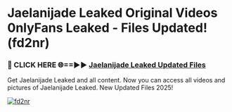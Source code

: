 # Jaelanijade Leaked Original Videos 0nlyFans Leaked - Files Updated! (fd2nr)

<h3>🔴 CLICK HERE 🌐==►► <a href="https://tinyurl.com/2wckxsce" rel="nofollow">Jaelanijade Leaked Updated Files</a></h3>

Get Jaelanijade Leaked and all content. Now you can access all videos and pictures of Jaelanijade Leaked. New Updated Files 2025!

[![fd2nr](https://i.imgur.com/AFduVYN.gif)](https://tinyurl.com/2wckxsce)
